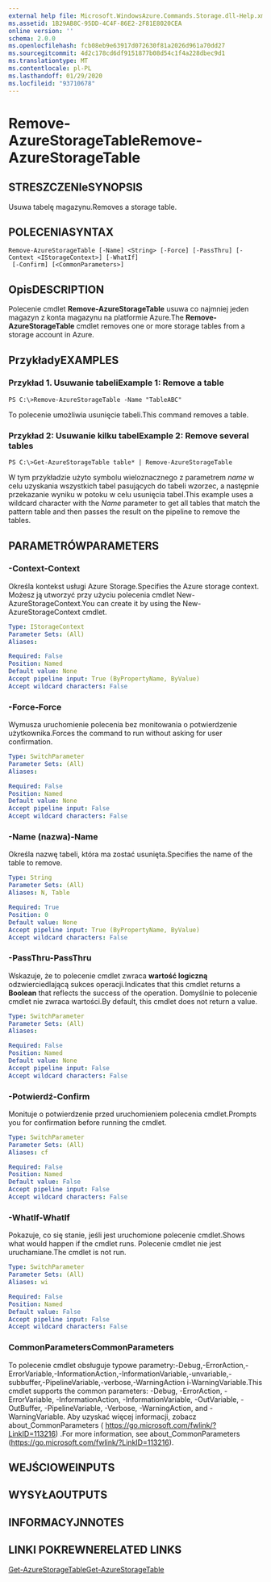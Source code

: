 ```yaml
---
external help file: Microsoft.WindowsAzure.Commands.Storage.dll-Help.xml
ms.assetid: 1B29AB8C-95DD-4C4F-86E2-2F81E8020CEA
online version: ''
schema: 2.0.0
ms.openlocfilehash: fcb08eb9e63917d072630f81a2026d961a70dd27
ms.sourcegitcommit: 4d2c178cd6df9151877b08d54c1f4a228dbec9d1
ms.translationtype: MT
ms.contentlocale: pl-PL
ms.lasthandoff: 01/29/2020
ms.locfileid: "93710678"
---
```

# <span data-ttu-id="833cf-101">Remove-AzureStorageTable</span><span class="sxs-lookup"><span data-stu-id="833cf-101">Remove-AzureStorageTable</span></span>

## <span data-ttu-id="833cf-102">STRESZCZENIe</span><span class="sxs-lookup"><span data-stu-id="833cf-102">SYNOPSIS</span></span>
<span data-ttu-id="833cf-103">Usuwa tabelę magazynu.</span><span class="sxs-lookup"><span data-stu-id="833cf-103">Removes a storage table.</span></span>

## <span data-ttu-id="833cf-104">POLECENIA</span><span class="sxs-lookup"><span data-stu-id="833cf-104">SYNTAX</span></span>

```
Remove-AzureStorageTable [-Name] <String> [-Force] [-PassThru] [-Context <IStorageContext>] [-WhatIf]
 [-Confirm] [<CommonParameters>]
```

## <span data-ttu-id="833cf-105">Opis</span><span class="sxs-lookup"><span data-stu-id="833cf-105">DESCRIPTION</span></span>
<span data-ttu-id="833cf-106">Polecenie cmdlet **Remove-AzureStorageTable** usuwa co najmniej jeden magazyn z konta magazynu na platformie Azure.</span><span class="sxs-lookup"><span data-stu-id="833cf-106">The **Remove-AzureStorageTable** cmdlet removes one or more storage tables from a storage account in Azure.</span></span>

## <span data-ttu-id="833cf-107">Przykłady</span><span class="sxs-lookup"><span data-stu-id="833cf-107">EXAMPLES</span></span>

### <span data-ttu-id="833cf-108">Przykład 1. Usuwanie tabeli</span><span class="sxs-lookup"><span data-stu-id="833cf-108">Example 1: Remove a table</span></span>
```
PS C:\>Remove-AzureStorageTable -Name "TableABC"
```

<span data-ttu-id="833cf-109">To polecenie umożliwia usunięcie tabeli.</span><span class="sxs-lookup"><span data-stu-id="833cf-109">This command removes a table.</span></span>

### <span data-ttu-id="833cf-110">Przykład 2: Usuwanie kilku tabel</span><span class="sxs-lookup"><span data-stu-id="833cf-110">Example 2: Remove several tables</span></span>
```
PS C:\>Get-AzureStorageTable table* | Remove-AzureStorageTable
```

<span data-ttu-id="833cf-111">W tym przykładzie użyto symbolu wieloznacznego z parametrem *name* w celu uzyskania wszystkich tabel pasujących do tabeli wzorzec, a następnie przekazanie wyniku w potoku w celu usunięcia tabel.</span><span class="sxs-lookup"><span data-stu-id="833cf-111">This example uses a wildcard character with the *Name* parameter to get all tables that match the pattern table and then passes the result on the pipeline to remove the tables.</span></span>

## <span data-ttu-id="833cf-112">PARAMETRÓW</span><span class="sxs-lookup"><span data-stu-id="833cf-112">PARAMETERS</span></span>

### <span data-ttu-id="833cf-113">-Context</span><span class="sxs-lookup"><span data-stu-id="833cf-113">-Context</span></span>
<span data-ttu-id="833cf-114">Określa kontekst usługi Azure Storage.</span><span class="sxs-lookup"><span data-stu-id="833cf-114">Specifies the Azure storage context.</span></span>
<span data-ttu-id="833cf-115">Możesz ją utworzyć przy użyciu polecenia cmdlet New-AzureStorageContext.</span><span class="sxs-lookup"><span data-stu-id="833cf-115">You can create it by using the New-AzureStorageContext cmdlet.</span></span>

```yaml
Type: IStorageContext
Parameter Sets: (All)
Aliases: 

Required: False
Position: Named
Default value: None
Accept pipeline input: True (ByPropertyName, ByValue)
Accept wildcard characters: False
```

### <span data-ttu-id="833cf-116">-Force</span><span class="sxs-lookup"><span data-stu-id="833cf-116">-Force</span></span>
<span data-ttu-id="833cf-117">Wymusza uruchomienie polecenia bez monitowania o potwierdzenie użytkownika.</span><span class="sxs-lookup"><span data-stu-id="833cf-117">Forces the command to run without asking for user confirmation.</span></span>

```yaml
Type: SwitchParameter
Parameter Sets: (All)
Aliases: 

Required: False
Position: Named
Default value: None
Accept pipeline input: False
Accept wildcard characters: False
```

### <span data-ttu-id="833cf-118">-Name (nazwa)</span><span class="sxs-lookup"><span data-stu-id="833cf-118">-Name</span></span>
<span data-ttu-id="833cf-119">Określa nazwę tabeli, która ma zostać usunięta.</span><span class="sxs-lookup"><span data-stu-id="833cf-119">Specifies the name of the table to remove.</span></span>

```yaml
Type: String
Parameter Sets: (All)
Aliases: N, Table

Required: True
Position: 0
Default value: None
Accept pipeline input: True (ByPropertyName, ByValue)
Accept wildcard characters: False
```

### <span data-ttu-id="833cf-120">-PassThru</span><span class="sxs-lookup"><span data-stu-id="833cf-120">-PassThru</span></span>
<span data-ttu-id="833cf-121">Wskazuje, że to polecenie cmdlet zwraca **wartość logiczną** odzwierciedlającą sukces operacji.</span><span class="sxs-lookup"><span data-stu-id="833cf-121">Indicates that this cmdlet returns a **Boolean** that reflects the success of the operation.</span></span>
<span data-ttu-id="833cf-122">Domyślnie to polecenie cmdlet nie zwraca wartości.</span><span class="sxs-lookup"><span data-stu-id="833cf-122">By default, this cmdlet does not return a value.</span></span>

```yaml
Type: SwitchParameter
Parameter Sets: (All)
Aliases: 

Required: False
Position: Named
Default value: None
Accept pipeline input: False
Accept wildcard characters: False
```

### <span data-ttu-id="833cf-123">-Potwierdź</span><span class="sxs-lookup"><span data-stu-id="833cf-123">-Confirm</span></span>
<span data-ttu-id="833cf-124">Monituje o potwierdzenie przed uruchomieniem polecenia cmdlet.</span><span class="sxs-lookup"><span data-stu-id="833cf-124">Prompts you for confirmation before running the cmdlet.</span></span>

```yaml
Type: SwitchParameter
Parameter Sets: (All)
Aliases: cf

Required: False
Position: Named
Default value: False
Accept pipeline input: False
Accept wildcard characters: False
```

### <span data-ttu-id="833cf-125">-WhatIf</span><span class="sxs-lookup"><span data-stu-id="833cf-125">-WhatIf</span></span>
<span data-ttu-id="833cf-126">Pokazuje, co się stanie, jeśli jest uruchomione polecenie cmdlet.</span><span class="sxs-lookup"><span data-stu-id="833cf-126">Shows what would happen if the cmdlet runs.</span></span>
<span data-ttu-id="833cf-127">Polecenie cmdlet nie jest uruchamiane.</span><span class="sxs-lookup"><span data-stu-id="833cf-127">The cmdlet is not run.</span></span>

```yaml
Type: SwitchParameter
Parameter Sets: (All)
Aliases: wi

Required: False
Position: Named
Default value: False
Accept pipeline input: False
Accept wildcard characters: False
```

### <span data-ttu-id="833cf-128">CommonParameters</span><span class="sxs-lookup"><span data-stu-id="833cf-128">CommonParameters</span></span>
<span data-ttu-id="833cf-129">To polecenie cmdlet obsługuje typowe parametry:-Debug,-ErrorAction,-ErrorVariable,-InformationAction,-InformationVariable,-unvariable,-subbuffer,-PipelineVariable,-verbose,-WarningAction i-WarningVariable.</span><span class="sxs-lookup"><span data-stu-id="833cf-129">This cmdlet supports the common parameters: -Debug, -ErrorAction, -ErrorVariable, -InformationAction, -InformationVariable, -OutVariable, -OutBuffer, -PipelineVariable, -Verbose, -WarningAction, and -WarningVariable.</span></span> <span data-ttu-id="833cf-130">Aby uzyskać więcej informacji, zobacz about_CommonParameters ( https://go.microsoft.com/fwlink/?LinkID=113216) .</span><span class="sxs-lookup"><span data-stu-id="833cf-130">For more information, see about_CommonParameters (https://go.microsoft.com/fwlink/?LinkID=113216).</span></span>

## <span data-ttu-id="833cf-131">WEJŚCIOWE</span><span class="sxs-lookup"><span data-stu-id="833cf-131">INPUTS</span></span>

## <span data-ttu-id="833cf-132">WYSYŁA</span><span class="sxs-lookup"><span data-stu-id="833cf-132">OUTPUTS</span></span>

## <span data-ttu-id="833cf-133">INFORMACYJN</span><span class="sxs-lookup"><span data-stu-id="833cf-133">NOTES</span></span>

## <span data-ttu-id="833cf-134">LINKI POKREWNE</span><span class="sxs-lookup"><span data-stu-id="833cf-134">RELATED LINKS</span></span>

[<span data-ttu-id="833cf-135">Get-AzureStorageTable</span><span class="sxs-lookup"><span data-stu-id="833cf-135">Get-AzureStorageTable</span></span>](./Get-AzureStorageTable.md)
